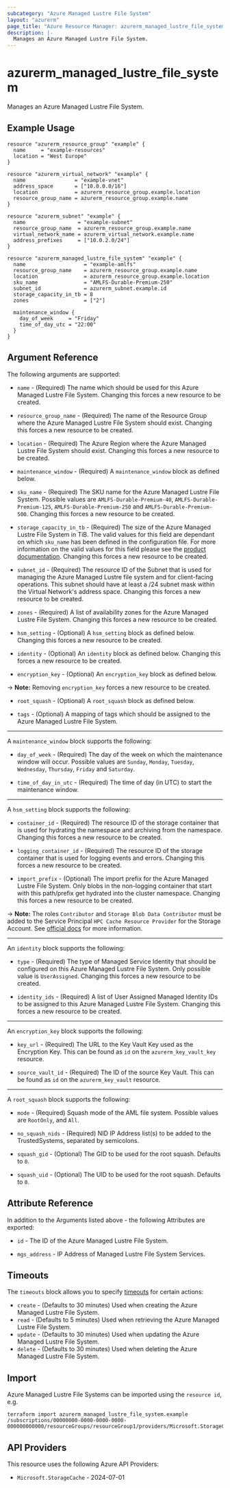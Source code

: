 ```yaml
---
subcategory: "Azure Managed Lustre File System"
layout: "azurerm"
page_title: "Azure Resource Manager: azurerm_managed_lustre_file_system"
description: |-
  Manages an Azure Managed Lustre File System.
---
```


# azurerm_managed_lustre_file_system

Manages an Azure Managed Lustre File System.

## Example Usage

```hcl
resource "azurerm_resource_group" "example" {
  name     = "example-resources"
  location = "West Europe"
}

resource "azurerm_virtual_network" "example" {
  name                = "example-vnet"
  address_space       = ["10.0.0.0/16"]
  location            = azurerm_resource_group.example.location
  resource_group_name = azurerm_resource_group.example.name
}

resource "azurerm_subnet" "example" {
  name                 = "example-subnet"
  resource_group_name  = azurerm_resource_group.example.name
  virtual_network_name = azurerm_virtual_network.example.name
  address_prefixes     = ["10.0.2.0/24"]
}

resource "azurerm_managed_lustre_file_system" "example" {
  name                   = "example-amlfs"
  resource_group_name    = azurerm_resource_group.example.name
  location               = azurerm_resource_group.example.location
  sku_name               = "AMLFS-Durable-Premium-250"
  subnet_id              = azurerm_subnet.example.id
  storage_capacity_in_tb = 8
  zones                  = ["2"]

  maintenance_window {
    day_of_week     = "Friday"
    time_of_day_utc = "22:00"
  }
}
```

## Argument Reference

The following arguments are supported:

* `name` - (Required) The name which should be used for this Azure Managed Lustre File System. Changing this forces a new resource to be created.

* `resource_group_name` - (Required) The name of the Resource Group where the Azure Managed Lustre File System should exist. Changing this forces a new resource to be created.

* `location` - (Required) The Azure Region where the Azure Managed Lustre File System should exist. Changing this forces a new resource to be created.

* `maintenance_window` - (Required) A `maintenance_window` block as defined below.

* `sku_name` - (Required) The SKU name for the Azure Managed Lustre File System. Possible values are `AMLFS-Durable-Premium-40`, `AMLFS-Durable-Premium-125`, `AMLFS-Durable-Premium-250` and `AMLFS-Durable-Premium-500`. Changing this forces a new resource to be created.

* `storage_capacity_in_tb` - (Required) The size of the Azure Managed Lustre File System in TiB. The valid values for this field are dependant on which `sku_name` has been defined in the configuration file. For more information on the valid values for this field please see the [product documentation](https://learn.microsoft.com/azure/azure-managed-lustre/create-file-system-resource-manager#file-system-type-and-size-options). Changing this forces a new resource to be created.


* `subnet_id` - (Required) The resource ID of the Subnet that is used for managing the Azure Managed Lustre file system and for client-facing operations. This subnet should have at least a /24 subnet mask within the Virtual Network's address space. Changing this forces a new resource to be created.

* `zones` - (Required) A list of availability zones for the Azure Managed Lustre File System. Changing this forces a new resource to be created.

* `hsm_setting` - (Optional) A `hsm_setting` block as defined below. Changing this forces a new resource to be created.

* `identity` - (Optional) An `identity` block as defined below. Changing this forces a new resource to be created.

* `encryption_key` - (Optional) An `encryption_key` block as defined below.

-> **Note:** Removing `encryption_key` forces a new resource to be created.

* `root_squash` - (Optional) A `root_squash` block as defined below.

* `tags` - (Optional) A mapping of tags which should be assigned to the Azure Managed Lustre File System.

---

A `maintenance_window` block supports the following:

* `day_of_week` - (Required) The day of the week on which the maintenance window will occur. Possible values are `Sunday`, `Monday`, `Tuesday`, `Wednesday`, `Thursday`, `Friday` and `Saturday`.

* `time_of_day_in_utc` - (Required) The time of day (in UTC) to start the maintenance window.

---

A `hsm_setting` block supports the following:

* `container_id` - (Required) The resource ID of the storage container that is used for hydrating the namespace and archiving from the namespace. Changing this forces a new resource to be created.

* `logging_container_id` - (Required) The resource ID of the storage container that is used for logging events and errors. Changing this forces a new resource to be created.

* `import_prefix` - (Optional) The import prefix for the Azure Managed Lustre File System. Only blobs in the non-logging container that start with this path/prefix get hydrated into the cluster namespace. Changing this forces a new resource to be created.

-> **Note:** The roles `Contributor` and `Storage Blob Data Contributor` must be added to the Service Principal `HPC Cache Resource Provider` for the Storage Account. See [official docs]( https://learn.microsoft.com/en-us/azure/azure-managed-lustre/amlfs-prerequisites#access-roles-for-blob-integration) for more information.

---

An `identity` block supports the following:

* `type` - (Required) The type of Managed Service Identity that should be configured on this Azure Managed Lustre File System. Only possible value is `UserAssigned`. Changing this forces a new resource to be created.

* `identity_ids` - (Required) A list of User Assigned Managed Identity IDs to be assigned to this Azure Managed Lustre File System. Changing this forces a new resource to be created.

---

An `encryption_key` block supports the following:

* `key_url` - (Required) The URL to the Key Vault Key used as the Encryption Key. This can be found as `id` on the `azurerm_key_vault_key` resource.

* `source_vault_id` - (Required) The ID of the source Key Vault. This can be found as `id` on the `azurerm_key_vault` resource.

---

A `root_squash` block supports the following:

* `mode` - (Required) Squash mode of the AML file system. Possible values are `RootOnly`, and `All`. 

* `no_squash_nids` - (Required) NID IP Address list(s) to be added to the TrustedSystems, separated by semicolons.

* `squash_gid` - (Optional) The GID to be used for the root squash. Defaults to `0`.

* `squash_uid` - (Optional) The UID to be used for the root squash. Defaults to `0`.

## Attribute Reference

In addition to the Arguments listed above - the following Attributes are exported:

* `id` - The ID of the Azure Managed Lustre File System.

* `mgs_address` - IP Address of Managed Lustre File System Services.

## Timeouts

The `timeouts` block allows you to specify [timeouts](https://developer.hashicorp.com/terraform/language/resources/configure#define-operation-timeouts) for certain actions:

* `create` - (Defaults to 30 minutes) Used when creating the Azure Managed Lustre File System.
* `read` - (Defaults to 5 minutes) Used when retrieving the Azure Managed Lustre File System.
* `update` - (Defaults to 30 minutes) Used when updating the Azure Managed Lustre File System.
* `delete` - (Defaults to 30 minutes) Used when deleting the Azure Managed Lustre File System.

## Import

Azure Managed Lustre File Systems can be imported using the `resource id`, e.g.

```shell
terraform import azurerm_managed_lustre_file_system.example /subscriptions/00000000-0000-0000-0000-000000000000/resourceGroups/resourceGroup1/providers/Microsoft.StorageCache/amlFilesystems/amlFilesystem1
```

## API Providers
<!-- This section is generated, changes will be overwritten -->
This resource uses the following Azure API Providers:

* `Microsoft.StorageCache` - 2024-07-01
